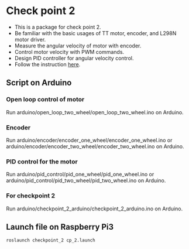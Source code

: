 # Check point 2
* This is a package for check point 2.
* Be familiar with the basic usages of TT motor, encoder, and L298N motor driver.
* Measure the angular velocity of motor with encoder.
* Control motor velocity with PWM commands.
* Design PID controller for angular velocity control.
* Follow the instruction [here](https://hackmd.io/7vuKIsrBSCqO7Fd8SfpNEQ).

## Script on Arduino
### Open loop control of motor
Run arduino/open_loop_two_wheel/open_loop_two_wheel.ino on Arduino.
### Encoder
Run arduino/encoder/encoder_one_wheel/encoder_one_wheel.ino or arduino/encoder/encoder_two_wheel/encoder_two_wheel.ino on Arduino.
### PID control for the motor
Run arduino/pid_control/pid_one_wheel/pid_one_wheel.ino or arduino/pid_control/pid_two_wheel/pid_two_wheel.ino on Arduino.
### For checkpoint 2
Run arduino/checkpoint_2_arduino/checkpoint_2_arduino.ino on Arduino.

## Launch file on Raspberry Pi3
```
roslaunch checkpoint_2 cp_2.launch
```
